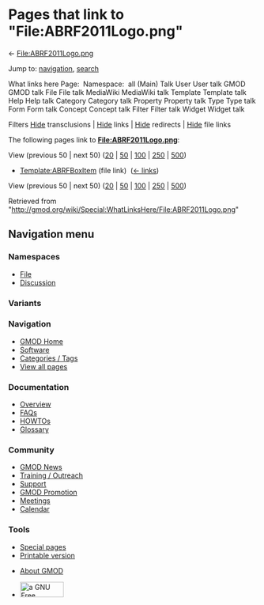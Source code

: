 <div id="mw-page-base" class="noprint">

</div>

<div id="mw-head-base" class="noprint">

</div>

<div id="content" class="mw-body" role="main">

<span id="top"></span>

<div id="mw-js-message" style="display:none;">

</div>



# <span dir="auto">Pages that link to "File:ABRF2011Logo.png"</span>

<div id="bodyContent">

<div id="contentSub">

←
[File:ABRF2011Logo.png](/wiki/File:ABRF2011Logo.png "File:ABRF2011Logo.png")

</div>

<div id="jump-to-nav" class="mw-jump">

Jump to: [navigation](#mw-navigation), [search](#p-search)

</div>

<div id="mw-content-text">

What links here Page:  Namespace:  all (Main) Talk User User talk GMOD
GMOD talk File File talk MediaWiki MediaWiki talk Template Template talk
Help Help talk Category Category talk Property Property talk Type Type
talk Form Form talk Concept Concept talk Filter Filter talk Widget
Widget talk

Filters
[Hide](/mediawiki/index.php?title=Special:WhatLinksHere/File:ABRF2011Logo.png&hidetrans=1 "Special:WhatLinksHere/File:ABRF2011Logo.png")
transclusions \|
[Hide](/mediawiki/index.php?title=Special:WhatLinksHere/File:ABRF2011Logo.png&hidelinks=1 "Special:WhatLinksHere/File:ABRF2011Logo.png")
links \|
[Hide](/mediawiki/index.php?title=Special:WhatLinksHere/File:ABRF2011Logo.png&hideredirs=1 "Special:WhatLinksHere/File:ABRF2011Logo.png")
redirects \|
[Hide](/mediawiki/index.php?title=Special:WhatLinksHere/File:ABRF2011Logo.png&hideimages=1 "Special:WhatLinksHere/File:ABRF2011Logo.png")
file links

The following pages link to
**[File:ABRF2011Logo.png](/wiki/File:ABRF2011Logo.png "File:ABRF2011Logo.png")**:

View (previous 50 \| next 50)
([20](/mediawiki/index.php?title=Special:WhatLinksHere/File:ABRF2011Logo.png&limit=20 "Special:WhatLinksHere/File:ABRF2011Logo.png")
\|
[50](/mediawiki/index.php?title=Special:WhatLinksHere/File:ABRF2011Logo.png&limit=50 "Special:WhatLinksHere/File:ABRF2011Logo.png")
\|
[100](/mediawiki/index.php?title=Special:WhatLinksHere/File:ABRF2011Logo.png&limit=100 "Special:WhatLinksHere/File:ABRF2011Logo.png")
\|
[250](/mediawiki/index.php?title=Special:WhatLinksHere/File:ABRF2011Logo.png&limit=250 "Special:WhatLinksHere/File:ABRF2011Logo.png")
\|
[500](/mediawiki/index.php?title=Special:WhatLinksHere/File:ABRF2011Logo.png&limit=500 "Special:WhatLinksHere/File:ABRF2011Logo.png"))

- [Template:ABRFBoxItem](/wiki/Template:ABRFBoxItem "Template:ABRFBoxItem")
  (file link) ‎ <span class="mw-whatlinkshere-tools">([←
  links](/mediawiki/index.php?title=Special:WhatLinksHere&target=Template%3AABRFBoxItem "Special:WhatLinksHere"))</span>

View (previous 50 \| next 50)
([20](/mediawiki/index.php?title=Special:WhatLinksHere/File:ABRF2011Logo.png&limit=20 "Special:WhatLinksHere/File:ABRF2011Logo.png")
\|
[50](/mediawiki/index.php?title=Special:WhatLinksHere/File:ABRF2011Logo.png&limit=50 "Special:WhatLinksHere/File:ABRF2011Logo.png")
\|
[100](/mediawiki/index.php?title=Special:WhatLinksHere/File:ABRF2011Logo.png&limit=100 "Special:WhatLinksHere/File:ABRF2011Logo.png")
\|
[250](/mediawiki/index.php?title=Special:WhatLinksHere/File:ABRF2011Logo.png&limit=250 "Special:WhatLinksHere/File:ABRF2011Logo.png")
\|
[500](/mediawiki/index.php?title=Special:WhatLinksHere/File:ABRF2011Logo.png&limit=500 "Special:WhatLinksHere/File:ABRF2011Logo.png"))

</div>

<div class="printfooter">

Retrieved from
"<http://gmod.org/wiki/Special:WhatLinksHere/File:ABRF2011Logo.png>"

</div>

<div id="catlinks" class="catlinks catlinks-allhidden">

</div>

<div class="visualClear">

</div>

</div>

</div>

<div id="mw-navigation">

## Navigation menu

<div id="mw-head">



<div id="left-navigation">

<div id="p-namespaces" class="vectorTabs" role="navigation"
aria-labelledby="p-namespaces-label">

### Namespaces

- <span id="ca-nstab-image"><a href="/wiki/File:ABRF2011Logo.png" accesskey="c"
  title="View the file page [c]">File</a></span>
- <span id="ca-talk"><a
  href="/mediawiki/index.php?title=File_talk:ABRF2011Logo.png&amp;action=edit&amp;redlink=1"
  accesskey="t"
  title="Discussion about the content page [t]">Discussion</a></span>

</div>

<div id="p-variants" class="vectorMenu emptyPortlet" role="navigation"
aria-labelledby="p-variants-label">

### 

### Variants[](#)

<div class="menu">

</div>

</div>

</div>

<div id="right-navigation">





</div>



</div>

</div>

</div>

<div id="mw-panel">

<div id="p-logo" role="banner">

<a href="/wiki/Main_Page"
style="background-image: url(http://gmod.org/images/GMOD-cogs.png);"
title="Visit the main page"></a>

</div>

<div id="p-Navigation" class="portal" role="navigation"
aria-labelledby="p-Navigation-label">

### Navigation

<div class="body">

- <span id="n-GMOD-Home">[GMOD Home](/wiki/Main_Page)</span>
- <span id="n-Software">[Software](/wiki/GMOD_Components)</span>
- <span id="n-Categories-.2F-Tags">[Categories /
  Tags](/wiki/Categories)</span>
- <span id="n-View-all-pages">[View all
  pages](/wiki/Special:AllPages)</span>

</div>

</div>

<div id="p-Documentation" class="portal" role="navigation"
aria-labelledby="p-Documentation-label">

### Documentation

<div class="body">

- <span id="n-Overview">[Overview](/wiki/Overview)</span>
- <span id="n-FAQs">[FAQs](/wiki/Category:FAQ)</span>
- <span id="n-HOWTOs">[HOWTOs](/wiki/Category:HOWTO)</span>
- <span id="n-Glossary">[Glossary](/wiki/Glossary)</span>

</div>

</div>

<div id="p-Community" class="portal" role="navigation"
aria-labelledby="p-Community-label">

### Community

<div class="body">

- <span id="n-GMOD-News">[GMOD News](/wiki/GMOD_News)</span>
- <span id="n-Training-.2F-Outreach">[Training /
  Outreach](/wiki/Training_and_Outreach)</span>
- <span id="n-Support">[Support](/wiki/Support)</span>
- <span id="n-GMOD-Promotion">[GMOD
  Promotion](/wiki/GMOD_Promotion)</span>
- <span id="n-Meetings">[Meetings](/wiki/Meetings)</span>
- <span id="n-Calendar">[Calendar](/wiki/Calendar)</span>

</div>

</div>

<div id="p-tb" class="portal" role="navigation"
aria-labelledby="p-tb-label">

### Tools

<div class="body">

- <span id="t-specialpages"><a href="/wiki/Special:SpecialPages" accesskey="q"
  title="A list of all special pages [q]">Special pages</a></span>
- <span id="t-print"><a
  href="/mediawiki/index.php?title=Special:WhatLinksHere/File:ABRF2011Logo.png&amp;printable=yes"
  rel="alternate" accesskey="p"
  title="Printable version of this page [p]">Printable version</a></span>

</div>

</div>

</div>

</div>

<div id="footer" role="contentinfo">

- <span id="footer-places-about">[About
  GMOD](/wiki/GMOD:About "GMOD:About")</span>

<!-- -->

- <span id="footer-copyrightico">[<img src="http://www.gnu.org/graphics/gfdl-logo-small.png" width="88"
  height="31" alt="a GNU Free Documentation License" />](http://www.gnu.org/licenses/fdl-1.3.html)</span>




</div>
